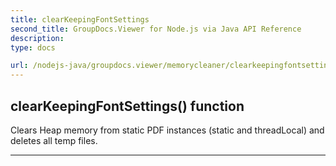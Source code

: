 ```yaml
---
title: clearKeepingFontSettings
second_title: GroupDocs.Viewer for Node.js via Java API Reference
description: 
type: docs

url: /nodejs-java/groupdocs.viewer/memorycleaner/clearkeepingfontsettings/
---
```


## clearKeepingFontSettings()  function
Clears Heap memory from static PDF instances (static and threadLocal) and deletes all temp files.


---


